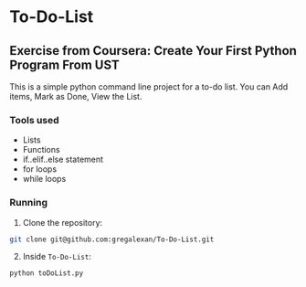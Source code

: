 # To-Do-List
## Exercise from Coursera: Create Your First Python Program From UST
This is a simple python command line project for a to-do list. You can Add items, Mark as Done, View the List.
### Tools used
* Lists
* Functions
* if..elif..else statement
* for loops
* while loops

### Running
1. Clone the repository:
```sh
git clone git@github.com:gregalexan/To-Do-List.git
```
2. Inside `To-Do-List`:
```sh
python toDoList.py
```
